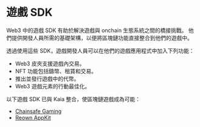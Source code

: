 # 遊戲 SDK

Web3 中的遊戲 SDK 有助於解決遊戲與 onchain 生態系統之間的橋接挑戰。 他們提供開發人員所需的基礎架構，以便將區塊鏈功能直接整合到他們的遊戲中。

透過使用這些 SDK，遊戲開發人員可以在他們的遊戲應用程式中加入下列功能：

- Web3 皮夾支援遊戲內交易。
- NFT 功能包括鑄幣、租賃和交易。
- 推出並發行遊戲中的代幣。
- Web3 遊戲元素的行動最佳化。

以下遊戲 SDK 已與 Kaia 整合，使區塊鏈遊戲成為可能：

- [Chainsafe Gaming](chainsafe.md)
- [Reown AppKit](reown.md)
